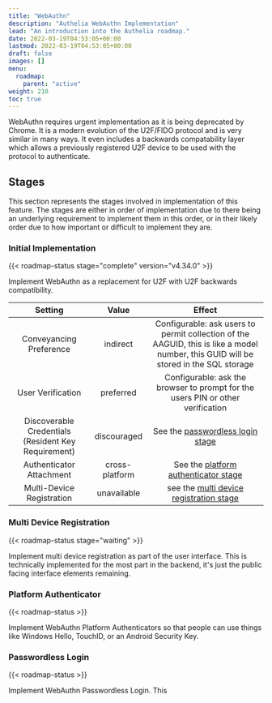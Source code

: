 ```yaml
---
title: "WebAuthn"
description: "Authelia WebAuthn Implementation"
lead: "An introduction into the Authelia roadmap."
date: 2022-03-19T04:53:05+00:00
lastmod: 2022-03-19T04:53:05+00:00
draft: false
images: []
menu:
  roadmap:
    parent: "active"
weight: 210
toc: true
---
```


WebAuthn requires urgent implementation as it is being deprecated by Chrome. It is a modern evolution of the U2F/FIDO
protocol and is very similar in many ways. It even includes a backwards compatability layer which allows a previously
registered U2F device to be used with the protocol to authenticate.

## Stages

This section represents the stages involved in implementation of this feature. The stages are either in order of
implementation due to there being an underlying requirement to implement them in this order, or in their likely order
due to how important or difficult to implement they are.

### Initial Implementation

{{< roadmap-status stage="complete" version="v4.34.0" >}}

Implement WebAuthn as a replacement for U2F with U2F backwards compatibility.

|                       Setting                       |     Value      |                                                                Effect                                                                |
|:---------------------------------------------------:|:--------------:|:------------------------------------------------------------------------------------------------------------------------------------:|
|               Conveyancing Preference               |    indirect    | Configurable: ask users to permit collection of the AAGUID, this is like a model number, this GUID will be stored in the SQL storage |
|                  User Verification                  |   preferred    |                           Configurable: ask the browser to prompt for the users PIN or other verification                            |
| Discoverable Credentials (Resident Key Requirement) |  discouraged   |                                       See the [passwordless login stage](#passwordless-login)                                        |
|              Authenticator Attachment               | cross-platform |                                   See the [platform authenticator stage](#platform-authenticator)                                    |
|              Multi-Device Registration              |  unavailable   |                                see the [multi device registration stage](#multi-device-registration)                                 |

### Multi Device Registration

{{< roadmap-status stage="waiting" >}}

Implement multi device registration as part of the user interface. This is technically implemented for the most part in
the backend, it's just the public facing interface elements remaining.

### Platform Authenticator

{{< roadmap-status >}}

Implement WebAuthn Platform Authenticators so that people can use things like Windows Hello, TouchID, or an Android
Security Key.

### Passwordless Login

{{< roadmap-status >}}

Implement WebAuthn Passwordless Login. This


